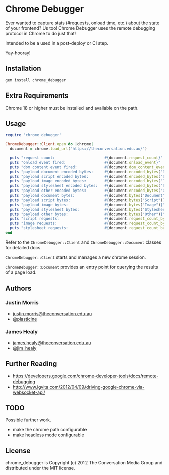 # Chrome Debugger

Ever wanted to capture stats (#requests, onload time, etc.) about the state of your frontend? Us too!
Chrome Debugger uses the remote debugging protocol in Chrome to do just that!

Intended to be a used in a post-deploy or CI step.

Yay-hooray!

## Installation

    gem install chrome_debugger

## Extra Requirements

Chrome 18 or higher must be installed and available on the path.

## Usage

```ruby
require 'chrome_debugger'

ChromeDebugger::Client.open do |chrome|
  document = chrome.load_url("https://theconversation.edu.au/")

  puts "request count:                      #{document.request_count}"
  puts "onload event fired:                 #{document.onload_event}"
  puts "dom content event fired:            #{document.dom_content_event}"
  puts "payload document encoded bytes:     #{document.encoded_bytes("Document")}"
  puts "payload script encoded bytes:       #{document.encoded_bytes("Script")}"
  puts "payload image encoded bytes:        #{document.encoded_bytes("Image")}"
  puts "payload stylesheet encoded bytes:   #{document.encoded_bytes("Stylesheet")}"
  puts "payload other encoded bytes:        #{document.encoded_bytes("Other")}"
  puts "payload document bytes:             #{document.bytes("Document")}"
  puts "payload script bytes:               #{document.bytes("Script")}"
  puts "payload image bytes:                #{document.bytes("Image")}"
  puts "payload stylesheet bytes:           #{document.bytes("Stylesheet")}"
  puts "payload other bytes:                #{document.bytes("Other")}"
  puts "script requests:                    #{document.request_count_by_resource("Script")}"
  puts "image requests:                     #{document.request_count_by_resource("Image")}"
  puts "stylesheet requests:                #{document.request_count_by_resource("Stylesheet")}"
end
```

Refer to the `ChromeDebugger::Client` and `ChromeDebugger::Document` classes for
detailed docs.

`ChromeDebugger::Client` starts and manages a new chrome session.

`ChromeDebugger::Document` provides an entry point for querying the results of
a page load.

## Authors

### Justin Morris
- justin.morris@theconversation.edu.au
- [@plasticine](http://twitter.com/plasticine)

### James Healy
- james.healy@theconversation.edu.au
- [@jim_healy](http://twitter.com/jim_healy)

## Further Reading

* https://developers.google.com/chrome-developer-tools/docs/remote-debugging
* http://www.igvita.com/2012/04/09/driving-google-chrome-via-websocket-api/

## TODO

Possible further work.

* make the chrome path configurable
* make headless mode configurable
 
## License

chrome_debugger is Copyright (c) 2012 The Conversation Media Group and distributed under the MIT license.
